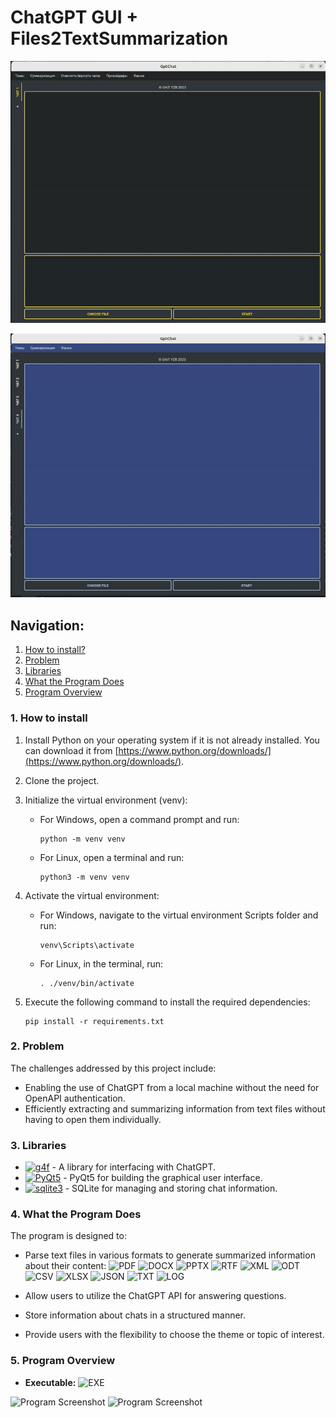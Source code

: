 # ChatGPT GUI + Files2TextSummarization

![Пример GIF](static/new_example.gif)

![Пример GIF](static/work_app.gif)

## Navigation:

1. [How to install?](#install)
2. [Problem](#problem)
2. [Libraries](#libraries)
3. [What the Program Does](#what-the-program-does)
4. [Program Overview](#program-overview)


### 1. How to install <a name="install"></a>
1. Install Python on your operating system if it is not already installed. You can download it from [https://www.python.org/downloads/](https://www.python.org/downloads/).

2. Clone the project.

3. Initialize the virtual environment (venv):
   - For Windows, open a command prompt and run: 
     ```
     python -m venv venv
     ```
   - For Linux, open a terminal and run:
     ```
     python3 -m venv venv
     ```

4. Activate the virtual environment:
   - For Windows, navigate to the virtual environment Scripts folder and run:
     ```
     venv\Scripts\activate
     ```
   - For Linux, in the terminal, run:
     ```
     . ./venv/bin/activate
     ```

5. Execute the following command to install the required dependencies:
   ```
   pip install -r requirements.txt
   ```


### 2. Problem <a name="problem"></a>
The challenges addressed by this project include:
- Enabling the use of ChatGPT from a local machine without the need for OpenAPI authentication.
- Efficiently extracting and summarizing information from text files without having to open them individually.

### 3. Libraries <a name="libraries"></a>
- [![g4f](https://img.shields.io/badge/g4f-black?style=for-the-badge&logo=openAI&logoColor=white)]("https://pypi.org/project/g4f/") - A library for interfacing with ChatGPT.
- [![PyQt5](https://img.shields.io/badge/pyqt5-red?style=for-the-badge&logo=qt&logoColor=white)]("https://pypi.org/project/PyQt5") - PyQt5 for building the graphical user interface.
- [![sqlite3](https://img.shields.io/badge/sqlite3-gold?style=for-the-badge&logo=sqlite&logoColor=black)](https://www.sqlite.org/index.html) - SQLite for managing and storing chat information.

### 4. What the Program Does <a name="what-the-program-does"></a>
The program is designed to:
- Parse text files in various formats to generate summarized information about their content:
![PDF](https://img.shields.io/badge/PDF-Informational?style=flat&logo=adobe&logoColor=white&color=red)
![DOCX](https://img.shields.io/badge/DOCX-Informational?style=flat&logo=microsoft-word&logoColor=white&color=blue)
![PPTX](https://img.shields.io/badge/PPTX-Informational?style=flat&logo=microsoft-powerpoint&logoColor=white&color=orange)
![RTF](https://img.shields.io/badge/RTF-Informational?style=flat&logo=adobe&logoColor=white&color=green)
![XML](https://img.shields.io/badge/XML-Informational?style=flat&logo=w3c&logoColor=white&color=blue)
![ODT](https://img.shields.io/badge/ODT-Informational?style=flat&logo=libreoffice&logoColor=white&color=blue)
![CSV](https://img.shields.io/badge/CSV-Informational?style=flat&logo=microsoft-excel&logoColor=white&color=green)
![XLSX](https://img.shields.io/badge/XLSX-Informational?style=flat&logo=microsoft-excel&logoColor=white&color=green)
![JSON](https://img.shields.io/badge/JSON-Informational?style=flat&logo=json&logoColor=white&color=orange)
![TXT](https://img.shields.io/badge/TXT-Informational?style=flat&logo=ascii&logoColor=white&color=white)
![LOG](https://img.shields.io/badge/LOG-Informational?style=flat&logo=ascii&logoColor=white&color=black)

- Allow users to utilize the ChatGPT API for answering questions.
- Store information about chats in a structured manner.
- Provide users with the flexibility to choose the theme or topic of interest.

### 5. Program Overview <a name="program-overview"></a>

- **Executable:** ![EXE](https://img.shields.io/badge/EXE-black?style=for-the-badge&logo=windows&logoColor=white)
  
![Program Screenshot](https://github.com/socloseeee/FileParserChatGPT/assets/65871712/1f6ac797-97e1-4cbb-964b-113c4c154e9c)
![Program Screenshot](https://github.com/socloseeee/FileParserChatGPT/assets/65871712/2b5429eb-276f-4ba1-967c-16ebe0b20b29)
